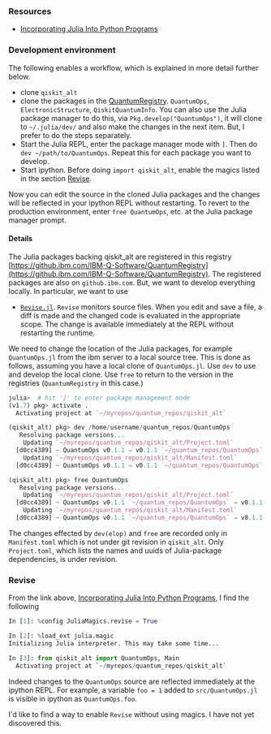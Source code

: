 ### Resources

* [Incorporating Julia Into Python Programs](https://www.peterbaumgartner.com/blog/incorporating-julia-into-python-programs/)

### Development environment

The following enables a workflow, which is explained in more detail further below.

* clone `qiskit_alt`
* clone the packages in the [QuantumRegistry](https://github.ibm.com/IBM-Q-Software/QuantumRegistry). `QuantumOps`, `ElectronicStructure`, `QiskitQuantumInfo`.
You can also use the Julia package manager to do this, via `Pkg.develop("QuantumOps")`, it will clone to `~/.julia/dev/` and also make the changes in the next item.
But, I prefer to do the steps separately.
* Start the Julia REPL, enter the package manager mode with `]`. Then do `dev ~/path/to/QuantumOps`. Repeat this for each package you want to develop.
* Start ipython. Before doing `import qiskit_alt`, enable the magics listed in the section [Revise](#revise).

Now you can edit the source in the cloned Julia packages and the changes will be reflected in your ipython REPL without restarting.
To revert to the production environment, enter `free QuantumOps`, etc. at the Julia package manager prompt.

#### Details

The Julia packages backing qiskit_alt are registered in this registry [https://github.ibm.com/IBM-Q-Software/QuantumRegistry](https://github.ibm.com/IBM-Q-Software/QuantumRegistry).
The registered packages are also on `github.ibm.com`. But, we want to develop everything locally. In particular, we want to use

* [`Revise.jl`](https://github.com/timholy/Revise.jl). `Revise` monitors source files. When you edit and
save a file, a diff is made and the changed code is evaluated in the appropriate scope.
   The change is available immediately at the REPL without restarting the runtime.

We need to change the location of the Julia packages, for example `QuantumOps.jl` from the ibm server to a local source tree.
This is done as follows, assuming you have a local clone of `QuantumOps.jl`. Use `dev` to use and develop the local clone.
Use `free` to return to the version in the registries (`QuantumRegistry` in this case.)
```julia
julia>  # hit ']' to enter package management mode
(v1.7) pkg> activate .
  Activating project at `~/myrepos/quantum_repos/qiskit_alt`

(qiskit_alt) pkg> dev /home/username/quantum_repos/QuantumOps
   Resolving package versions...
    Updating `~/myrepos/quantum_repos/qiskit_alt/Project.toml`
  [d0cc4389] ~ QuantumOps v0.1.1 ⇒ v0.1.1 `~/quantum_repos/QuantumOps`
    Updating `~/myrepos/quantum_repos/qiskit_alt/Manifest.toml`
  [d0cc4389] ~ QuantumOps v0.1.1 ⇒ v0.1.1 `~/quantum_repos/QuantumOps`

(qiskit_alt) pkg> free QuantumOps
   Resolving package versions...
    Updating `~/myrepos/quantum_repos/qiskit_alt/Project.toml`
  [d0cc4389] ~ QuantumOps v0.1.1 `~/quantum_repos/QuantumOps` ⇒ v0.1.1
    Updating `~/myrepos/quantum_repos/qiskit_alt/Manifest.toml`
  [d0cc4389] ~ QuantumOps v0.1.1 `~/quantum_repos/QuantumOps` ⇒ v0.1.1
```

The changes effected by `dev(elop)` and `free` are recorded only in `Manifest.toml` which is not under git revision
in `qiskit_alt`. Only `Project.toml`, which lists the names and uuids of Julia-package dependencies, is under
revision.

### Revise

From the link above, [Incorporating Julia Into Python Programs](https://www.peterbaumgartner.com/blog/incorporating-julia-into-python-programs/),
I find the following
```python
In [1]: %config JuliaMagics.revise = True

In [2]: %load_ext julia.magic
Initializing Julia interpreter. This may take some time...

In [3]: from qiskit_alt import QuantumOps, Main
  Activating project at `~/myrepos/quantum_repos/qiskit_alt`
```

Indeed changes to the `QuantumOps` source are reflected immediately at the ipython REPL.
For example, a variable `foo = 1` added to `src/QuantumOps.jl` is visible
in ipython as `QuantumOps.foo`.

I'd like to find a way to enable `Revise` without using magics. I have not yet discovered this.
